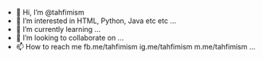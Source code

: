 - 👋 Hi, I’m @tahfimism
- 👀 I’m interested in HTML, Python, Java etc etc ...
- 🌱 I’m currently learning ...
- 💞️ I’m looking to collaborate on ...
- 📫 How to reach me 
       fb.me/tahfimism
       ig.me/tahfimism 
       m.me/tahfimism ...

<!---
tahfimism/tahfimism is a ✨ special ✨ repository because its `README.md` (this file) appears on your GitHub profile.
You can click the Preview link to take a look at your changes.
--->
